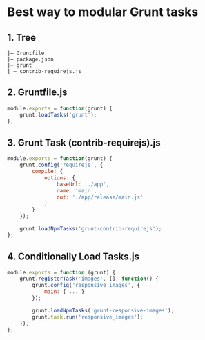 # Best way to modular Grunt tasks

## 1. Tree

```text
|— Gruntfile
|— package.json
|— grunt
| – contrib-requirejs.js
```

## 2. Gruntfile.js

```javascript
module.exports = function(grunt) {
    grunt.loadTasks('grunt');
};
```

## 3. Grunt Task (contrib-requirejs).js

```javascript
module.exports = function(grunt) {
    grunt.config('requirejs', {
        compile: {
            options: {
                baseUrl: './app',
                name: 'main',
                out: './app/release/main.js'
            }
        }
    });

    grunt.loadNpmTasks('grunt-contrib-requirejs');
};
```

## 4. Conditionally Load Tasks.js

```javascript
module.exports = function (grunt) {
    grunt.registerTask('images', [], function() {
        grunt.config('responsive_images', {
            main: { ... }
        });

        grunt.loadNpmTasks('grunt-responsive-images');
        grunt.task.run('responsive_images');
    });
};
```

